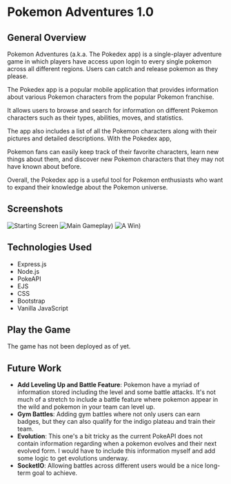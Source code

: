 # **Pokemon Adventures 1.0**

## General Overview

Pokemon Adventures (a.k.a. The Pokedex app) is a single-player adventure game in which players have access upon login to every single pokemon across all different regions. Users can catch and release pokemon as they please.

The Pokedex app is a popular mobile application that provides information about various Pokemon characters from the popular Pokemon franchise. 

It allows users to browse and search for information on different Pokemon characters such as their types, abilities, moves, and statistics. 

The app also includes a list of all the Pokemon characters along with their pictures and detailed descriptions. With the Pokedex app, 

Pokemon fans can easily keep track of their favorite characters, learn new things about them, and discover new Pokemon characters that they may not have known about before. 

Overall, the Pokedex app is a useful tool for Pokemon enthusiasts who want to expand their knowledge about the Pokemon universe.

## Screenshots

![Starting Screen](/public/images/)
![Main Gameplay](/public/images/))
![A Win](/public/images/))

## Technologies Used

- Express.js
- Node.js
- PokeAPI
- EJS
- CSS
- Bootstrap
- Vanilla JavaScript

## Play the Game

The game has not been deployed as of yet.

## Future Work

- **Add Leveling Up and Battle Feature**: Pokemon have a myriad of information stored including the level and some battle attacks. It's not much of a stretch to include a battle feature where pokemon appear in the wild and pokemon in your team can level up.
- **Gym Battles**: Adding gym battles where not only users can earn badges, but they can also qualify for the indigo plateau and train their team.
- **Evolution**: This one's a bit tricky as the current PokeAPI does not contain information regarding when a pokemon evolves and their next evolved form. I would have to include this information myself and add some logic to get evolutions underway.
- **SocketIO**: Allowing battles across different users would be a nice long-term goal to achieve.
